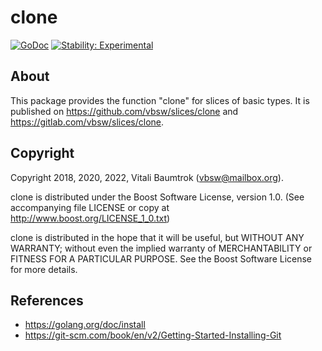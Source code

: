 # clone

[![GoDoc](https://godoc.org/github.com/vbsw/slices/clone?status.svg)](https://godoc.org/github.com/vbsw/slices/clone) [![Stability: Experimental](https://masterminds.github.io/stability/experimental.svg)](https://masterminds.github.io/stability/experimental.html)

## About
This package provides the function "clone" for slices of basic types. It is published on <https://github.com/vbsw/slices/clone> and <https://gitlab.com/vbsw/slices/clone>.

## Copyright
Copyright 2018, 2020, 2022, Vitali Baumtrok (vbsw@mailbox.org).

clone is distributed under the Boost Software License, version 1.0. (See accompanying file LICENSE or copy at http://www.boost.org/LICENSE_1_0.txt)

clone is distributed in the hope that it will be useful, but WITHOUT ANY WARRANTY; without even the implied warranty of MERCHANTABILITY or FITNESS FOR A PARTICULAR PURPOSE. See the Boost Software License for more details.

## References
- https://golang.org/doc/install
- https://git-scm.com/book/en/v2/Getting-Started-Installing-Git
